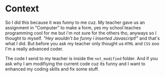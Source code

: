 # Context

So I did this because it was funny to me cuz. My teacher gave us an assignment in "Computer" to make a form, yes my school teaches programming cool for me but i'm not sure for the others tho, anyways so I thought to myself. _"Hey wouldn't be funny i inserted Javascript!"_ and that's what I did. But before you ask my teacher only thought us `HTML` and `CSS` soo I'm a really advanced coder.

The code I send to my teacher is inside the `not_modified` folder. And if you ask why I am modifiying the current code cuz its funny and I want to enhanced my coding skills and fix some stuff.